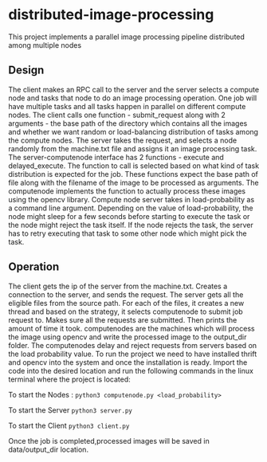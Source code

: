 # distributed-image-processing
This project implements a parallel image processing pipeline distributed among multiple nodes

## Design
 The client makes an RPC call to the server and the server selects a compute node and tasks that node to do an image processing operation. One job will have multiple tasks and all tasks happen in parallel on different compute nodes.
 The client calls one function - submit_request along with 2 arguments - the base path of the directory which contains all the images and whether we want random or load-balancing distribution of tasks among the compute nodes.
The server takes the request, and selects a node randomly from the machine.txt file and assigns it an image processing task. The server-computenode interface has 2 functions - execute and delayed_execute. The function to call is selected based on what kind of task distribution is expected for the job. These functions expect the base path of file along with the filename of the image to be processed as arguments.
The computenode implements the function to actually process these images using the opencv library. Compute node server takes in load-probability as a command line argument. Depending on the value of load-probability, the node might sleep for a few seconds before starting to execute the task or the node might reject the task itself. If the node rejects the task, the server has to retry executing that task to some other node which might pick the task.

## Operation
The client gets the ip of the server from the machine.txt. Creates a connection to the server, and sends the request.
The server gets all the eligible files from the source path. For each of the files, it creates a new thread and based on the strategy, it selects computenode to submit job request to. Makes sure all the requests are submitted. Then prints the amount of time it took.
computenodes are the machines which will process the image using opencv and write the processed image to the output_dir folder. The computenodes delay and reject requests from servers based on the load probability value. 
To run the project we need to have installed thrift and opencv into the system and once the installation is ready. Import the code into the desired location and run the following commands in the linux terminal where the project is located: 

To start the Nodes : 
```python3 computenode.py <load_probability>```

To start the Server 
```python3 server.py```

To start the Client 
```python3 client.py```

Once the job is completed,processed images will be saved in data/output_dir location.

